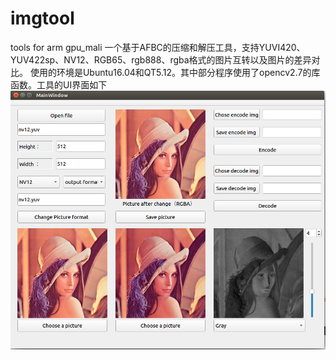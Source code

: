 # imgtool
tools for arm gpu_mali
一个基于AFBC的压缩和解压工具，支持YUVI420、YUV422sp、NV12、RGB65、rgb888、rgba格式的图片互转以及图片的差异对比。
使用的环境是Ubuntu16.04和QT5.12。其中部分程序使用了opencv2.7的库函数。工具的UI界面如下
![image](https://github.com/longweismile/imgtool/blob/master/images/Selection_002.png)
